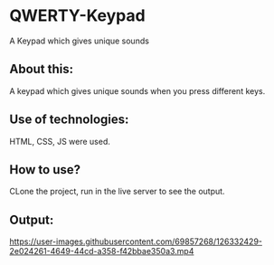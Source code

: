 # QWERTY-Keypad
A Keypad which gives unique sounds
## About this:
A keypad which gives unique sounds when you press different keys.
## Use of technologies:
HTML, CSS, JS were used.
## How to use?
CLone the project, run in the live server to see the output.
## Output:


https://user-images.githubusercontent.com/69857268/126332429-2e024261-4649-44cd-a358-f42bbae350a3.mp4

